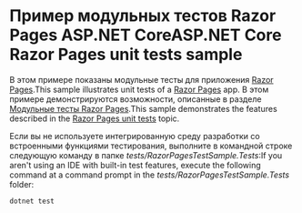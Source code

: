 # <a name="aspnet-core-razor-pages-unit-tests-sample"></a><span data-ttu-id="156c8-101">Пример модульных тестов Razor Pages ASP.NET Core</span><span class="sxs-lookup"><span data-stu-id="156c8-101">ASP.NET Core Razor Pages unit tests sample</span></span>

<span data-ttu-id="156c8-102">В этом примере показаны модульные тесты для приложения [Razor Pages](https://docs.microsoft.com/aspnet/core/mvc/razor-pages).</span><span class="sxs-lookup"><span data-stu-id="156c8-102">This sample illustrates unit tests of a [Razor Pages](https://docs.microsoft.com/aspnet/core/mvc/razor-pages) app.</span></span> <span data-ttu-id="156c8-103">В этом примере демонстрируются возможности, описанные в разделе [Модульные тесты Razor Pages](https://docs.microsoft.com/aspnet/core/test/razor-pages-tests).</span><span class="sxs-lookup"><span data-stu-id="156c8-103">This sample demonstrates the features described in the [Razor Pages unit tests](https://docs.microsoft.com/aspnet/core/test/razor-pages-tests) topic.</span></span>

<span data-ttu-id="156c8-104">Если вы не используете интегрированную среду разработки со встроенными функциями тестирования, выполните в командной строке следующую команду в папке *tests/RazorPagesTestSample.Tests*:</span><span class="sxs-lookup"><span data-stu-id="156c8-104">If you aren't using an IDE with built-in test features, execute the following command at a command prompt in the *tests/RazorPagesTestSample.Tests* folder:</span></span>

```console
dotnet test
```
